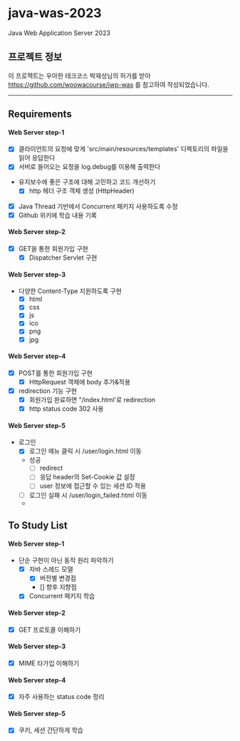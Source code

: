 # java-was-2023

Java Web Application Server 2023

## 프로젝트 정보

이 프로젝트는 우아한 테크코스 박재성님의 허가를 받아 https://github.com/woowacourse/jwp-was
를 참고하여 작성되었습니다.


---


## Requirements
#### Web Server step-1
- [x] 클라이언트의 요청에 맞게 'src/main/resources/templates' 디렉토리의 파일을 읽어 응답한다
- [x] 서버로 들어오는 요청을 log.debug를 이용해 출력한다
- 유지보수에 좋은 구조에 대해 고민하고 코드 개선하기
  - [x] http 헤더 구조 객체 생성 (HttpHeader)
- [x] Java Thread 기반에서 Concurrent 패키지 사용하도록 수정
- [x] Github 위키에 학습 내용 기록
#### Web Server step-2
- [x] GET을 통한 회원가입 구현
  - [x] Dispatcher Servlet 구현
#### Web Server step-3
- 다양한 Content-Type 지원하도록 구현
  - [x] html
  - [x] css
  - [x] js
  - [x] ico
  - [x] png
  - [x] jpg 
#### Web Server step-4
- [x] POST를 통한 회원가입 구현
  - [x] HttpRequest 객체에 body 추가&적용 
- [x] redirection 기능 구현
  - [x] 회원가입 완료하면 "/index.html'로 redirection
  - [x] http status code 302 사용
#### Web Server step-5
- 로그인
  - [x] 로그인 메뉴 클릭 시 /user/login.html 이동
  - 성공
    - [ ] redirect
    - [ ] 응답 header의 Set-Cookie 값 설정
    - [ ] user 정보에 접근할 수 있는 세션 ID 적용
  - [ ] 로그인 실패 시 /user/login_failed.html 이동
  - 

## To Study List
#### Web Server step-1
- 단순 구현이 아닌 동작 원리 파악하기
  - [x] 자바 스레드 모델 
    - [x] 버전별 변경점
    - [] 향후 지향점
  - [x] Concurrent 패키지 학습
#### Web Server step-2
- [x] GET 프로토콜 이해하기
#### Web Server step-3
- [x] MIME 타가입 이해하기
#### Web Server step-4
- [x] 자주 사용하는 status code 정리
#### Web Server step-5
- [x] 쿠키, 세션 간단하게 학습
